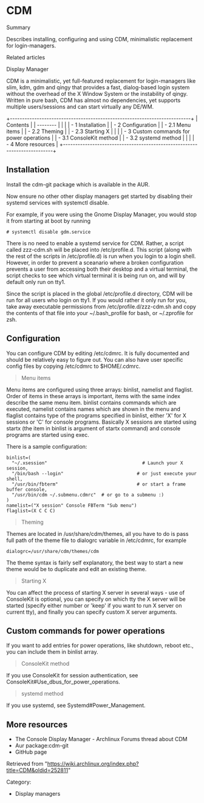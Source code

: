 CDM
===

Summary

Describes installing, configuring and using CDM, minimalistic
replacement for login-managers.

Related articles

Display Manager

CDM is a minimalistic, yet full-featured replacement for login-managers
like slim, kdm, gdm and qingy that provides a fast, dialog-based login
system without the overhead of the X Window System or the instability of
qingy. Written in pure bash, CDM has almost no dependencies, yet
supports multiple users/sessions and can start virtually any DE/WM.

+--------------------------------------------------------------------------+
| Contents                                                                 |
| --------                                                                 |
|                                                                          |
| -   1 Installation                                                       |
| -   2 Configuration                                                      |
|     -   2.1 Menu items                                                   |
|     -   2.2 Theming                                                      |
|     -   2.3 Starting X                                                   |
|                                                                          |
| -   3 Custom commands for power operations                               |
|     -   3.1 ConsoleKit method                                            |
|     -   3.2 systemd method                                               |
|                                                                          |
| -   4 More resources                                                     |
+--------------------------------------------------------------------------+

Installation
------------

Install the cdm-git package which is available in the AUR.

Now ensure no other other display managers get started by disabling
their systemd services with systemctl disable.

For example, if you were using the Gnome Display Manager, you would stop
it from starting at boot by running

    # systemctl disable gdm.service

There is no need to enable a systemd service for CDM. Rather, a script
called zzz-cdm.sh will be placed into /etc/profile.d. This script (along
with the rest of the scripts in /etc/profile.d) is run when you login to
a login shell. However, in order to prevent a sceanario where a broken
configuration prevents a user from accessing both their desktop and a
virtual terminal, the script checks to see which virtual terminal it is
being run on, and will by default only run on tty1.

Since the script is placed in the global /etc/profile.d directory, CDM
will be run for all users who login on tty1. If you would rather it only
run for you, take away executable permissions from
/etc/profile.d/zzz-cdm.sh and copy the contents of that file into your
~/.bash_profile for bash, or ~/.zprofile for zsh.

Configuration
-------------

You can configure CDM by editing /etc/cdmrc. It is fully documented and
should be relatively easy to figure out. You can also have user specific
config files by copying /etc/cdmrc to $HOME/.cdmrc.

> Menu items

Menu items are configured using three arrays: binlist, namelist and
flaglist. Order of items in these arrays is important, items with the
same index describe the same menu item. binlist contains commands which
are executed, namelist contains names which are shown in the menu and
flaglist contains type of the programs specified in binlist, either 'X'
for X sessions or 'C' for console programs. Basically X sessions are
started using startx (the item in binlist is argument of startx command)
and console programs are started using exec.

There is a sample configuration:

    binlist=(
      "~/.xsession"                                   # Launch your X session,
      "/bin/bash --login"                           # or just execute your shell,
      "/usr/bin/fbterm"                             # or start a frame buffer console,
      "/usr/bin/cdm ~/.submenu.cdmrc"  # or go to a submenu :)
    )
    namelist=("X session" Console FBTerm "Sub menu")
    flaglist=(X C C C)

> Theming

Themes are located in /usr/share/cdm/themes, all you have to do is pass
full path of the theme file to dialogrc variable in /etc/cdmrc, for
example

    dialogrc=/usr/share/cdm/themes/cdm

The theme syntax is fairly self explanatory, the best way to start a new
theme would be to duplicate and edit an existing theme.

> Starting X

You can affect the process of starting X server in several ways - use of
ConsoleKit is optional, you can specify on which tty the X server will
be started (specify either number or 'keep' if you want to run X server
on current tty), and finally you can specify custom X server arguments.

Custom commands for power operations
------------------------------------

If you want to add entries for power operations, like shutdown, reboot
etc., you can include them in binlist array.

> ConsoleKit method

If you use ConsoleKit for session authentication, see
ConsoleKit#Use_dbus_for_power_operations.

> systemd method

If you use systemd, see Systemd#Power_Management.

More resources
--------------

-   The Console Display Manager - Archlinux Forums thread about CDM
-   Aur package:cdm-git
-   GitHub page

Retrieved from
"https://wiki.archlinux.org/index.php?title=CDM&oldid=252811"

Category:

-   Display managers
